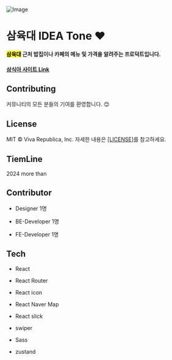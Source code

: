 ![Image](https://github.com/user-attachments/assets/69777d5d-9e90-4710-87c4-8ac42d6453ba)

# 삼육대 IDEA Tone ❤️

<b>
<mark>삼육대</mark> 근처 밥집이나 카페의 메뉴 및 가격을 알려주는 프로덕트입니다.</b>

#### [삼식아 사이트 Link](https://samsika.site/)

## Contributing

커뮤니티의 모든 분들의 기여를 환영합니다. 😊

## License

MIT © Viva Republica, Inc. 자세한 내용은 [[LICENSE]](https://github.com/kss2002/ThreeSix/blob/main/LICENSE)를 참고하세요.

## TiemLine

2024 more than

## Contributor

- Designer 1명

- BE-Developer 1명

- FE-Developer 1명

## Tech

- React

- React Router

- React icon

- React Naver Map

- React slick

- swiper

- Sass

- zustand

